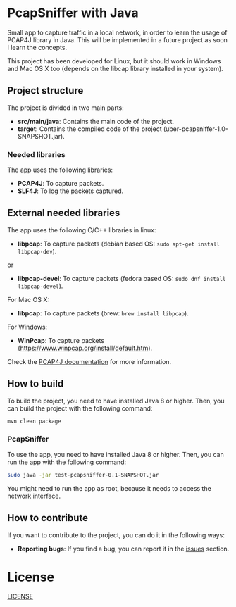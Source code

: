 # PcapSniffer with Java

Small app to capture traffic in a local network, in order to learn the usage of PCAP4J library in Java. This will be implemented in a future project as soon I learn the concepts.

This project has been developed for Linux, but it should work in Windows and Mac OS X too (depends on the libcap library installed in your system).

## Project structure

The project is divided in two main parts:

* **src/main/java**: Contains the main code of the project.
* **target**: Contains the compiled code of the project (uber-pcapsniffer-1.0-SNAPSHOT.jar).

### Needed libraries

The app uses the following libraries:

* **PCAP4J**: To capture packets.
* **SLF4J**: To log the packets captured.

## External needed libraries

The app uses the following C/C++ libraries in linux:

* **libpcap**: To capture packets (debian based OS: `sudo apt-get install libpcap-dev`).

or

* **libpcap-devel**: To capture packets (fedora based OS: `sudo dnf install libpcap-devel`).

For Mac OS X:

* **libpcap**: To capture packets (brew: `brew install libpcap`).

For Windows:

* **WinPcap**: To capture packets (https://www.winpcap.org/install/default.htm).

Check the [PCAP4J documentation](https://www.pcap4j.org/) for more information.


## How to build

To build the project, you need to have installed Java 8 or higher. Then, you can build the project with the following command:

```bash
mvn clean package
```

### PcapSniffer

To use the app, you need to have installed Java 8 or higher. Then, you can run the app with the following command:

```bash
sudo java -jar test-pcapsniffer-0.1-SNAPSHOT.jar
```

You might need to run the app as root, because it needs to access the network interface.

## How to contribute

If you want to contribute to the project, you can do it in the following ways:

* **Reporting bugs**: If you find a bug, you can report it in the [issues]() section.


# License
[LICENSE](/LICENSE)
